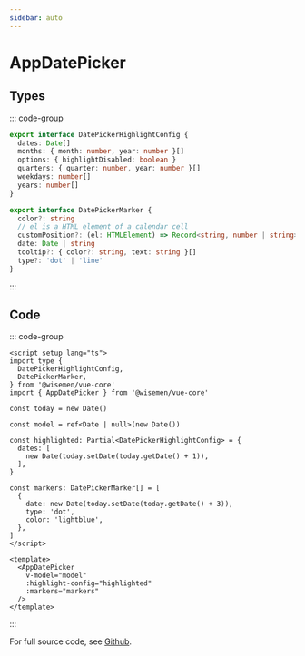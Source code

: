```yaml
---
sidebar: auto
---
```



# AppDatePicker

<!-- @include: ./app-date-picker-meta.md -->

## Types
::: code-group
```ts [DatePickerHighlightConfig]
export interface DatePickerHighlightConfig {
  dates: Date[]
  months: { month: number, year: number }[]
  options: { highlightDisabled: boolean }
  quarters: { quarter: number, year: number }[]
  weekdays: number[]
  years: number[]
}
```
```ts [DatePickerMarker]
export interface DatePickerMarker {
  color?: string
  // el is a HTML element of a calendar cell
  customPosition?: (el: HTMLElement) => Record<string, number | string>
  date: Date | string
  tooltip?: { color?: string, text: string }[]
  type?: 'dot' | 'line'
}
```
:::


## Code

::: code-group
```vue [Usage]
<script setup lang="ts">
import type {
  DatePickerHighlightConfig,
  DatePickerMarker,
} from '@wisemen/vue-core'
import { AppDatePicker } from '@wisemen/vue-core'

const today = new Date()

const model = ref<Date | null>(new Date())

const highlighted: Partial<DatePickerHighlightConfig> = {
  dates: [
    new Date(today.setDate(today.getDate() + 1)),
  ],
}

const markers: DatePickerMarker[] = [
  {
    date: new Date(today.setDate(today.getDate() + 3)),
    type: 'dot',
    color: 'lightblue',
  },
]
</script>
  
<template>
  <AppDatePicker
    v-model="model"
    :highlight-config="highlighted"
    :markers="markers"
  />
</template>
```
:::

For full source code, see [Github](https://github.com/wisemen-digital/vue-core/blob/main/packages/components/src/components/date/AppDatePicker.vue).
